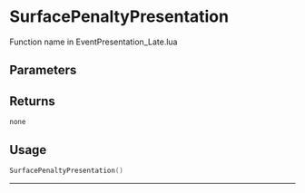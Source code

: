 # SurfacePenaltyPresentation

Function name in EventPresentation_Late.lua

## Parameters

## Returns

`none`

## Usage

```lua
SurfacePenaltyPresentation()
```

---
